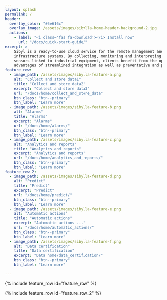 ```yaml
---
layout: splash
permalink: /
header:
  overlay_color: "#5e616c"
  overlay_image: /assets/images/sibylla-home-header-background-2.jpg
  actions:
    - label: "<i class='fas fa-download'></i> Install now"
      url: "/docs/quick-start-guide/"
excerpt: >
    Sibyl is a ready-to-use cloud service for the remote management and control of complex
    infrastructure systems. By collecting, monitoring and interpreting agnostic data from
    sensors linked to industrial equipment, clients benefit from the operational and economic
    advantages of streamlined integration as well as preventative and predictive maintenance.
feature_row:
  - image_path: /assets/images/sibylla-feature-a.png
    alt: "Collect and store data1"
    title: "Collect and store data2"
    excerpt: "Collect and store data3"
    url: "/docs/home/collect_and_store_data"
    btn_class: "btn--primary"
    btn_label: "Learn more"
  - image_path: /assets/images/sibylla-feature-b.png
    alt: "Alarms"
    title: "Alarms"
    excerpt: "Alarms"
    url: "/docs/home/alarms/"
    btn_class: "btn--primary"
    btn_label: "Learn more"
  - image_path: /assets/images/sibylla-feature-c.png
    alt: "Analytics and reports"
    title: "Analytics and reports"
    excerpt: "Analytics and reports"
    url: "/docs/home/analytics_and_reports/"
    btn_class: "btn--primary"
    btn_label: "Learn more"
feature_row_2:
  - image_path: /assets/images/sibylla-feature-d.png
    alt: "Predict"
    title: "Predict"
    excerpt: "Predict"
    url: "/docs/home/predict/"
    btn_class: "btn--primary"
    btn_label: "Learn more"
  - image_path: /assets/images/sibylla-feature-e.png
    alt: "Automatic actions"
    title: "Automatic actions"
    excerpt: "Automatic actions ..."
    url: "/docs/home/automatic_actions/"
    btn_class: "btn--primary"
    btn_label: "Learn more"
  - image_path: /assets/images/sibylla-feature-f.png
    alt: "Data certification"
    title: "Data certification"
    excerpt: "Data home/data_certification/"
    btn_class: "btn--primary"
    btn_label: "Learn more"

---
```


{% include feature_row id="feature_row" %}

{% include feature_row id="feature_row_2" %}
